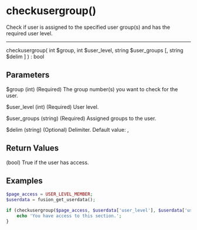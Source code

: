 # checkusergroup()

Check if user is assigned to the specified user group(s) and has the required user level.

---

checkusergroup( int $group, int $user_level, string $user_groups [, string $delim ] ) : bool

## Parameters

$group (int) (Required) The group number(s) you want to check for the user.

$user_level (int) (Required) User level.

$user_groups (string) (Required) Assigned groups to the user.

$delim (string) (Optional) Delimiter. Default value: ,

## Return Values

(bool) True if the user has access.

## Examples

```php
$page_access = USER_LEVEL_MEMBER;
$userdata = fusion_get_userdata();

if (checkusergroup($page_access, $userdata['user_level'], $userdata['user_groups'])) {
    echo 'You have access to this section.';
}
```
